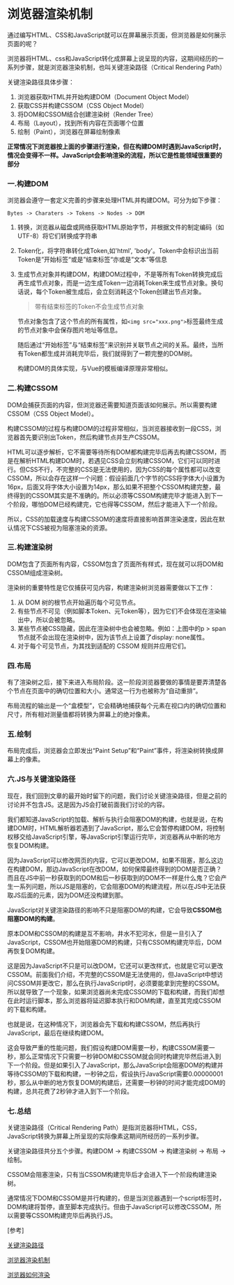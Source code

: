 # 浏览器渲染机制

通过编写HTML、CSS和JavaScript就可以在屏幕展示页面，但浏览器是如何展示页面的呢？

浏览器将HTML、css和JavaScript转化成屏幕上说呈现的内容，这期间经历的一系列步骤，就是浏览器渲染机制，也叫关键渲染路径（Critical Rendering Path）

关键渲染路径具体步骤：

1. 浏览器获取HTML并开始构建DOM（Document Object Model）
2. 获取CSS并构建CSSOM（CSS Object Model）
3. 将DOM和CSSOM结合创建渲染树（Render Tree）
4. 布局（Layout），找到所有内容在页面哪个位置
5. 绘制（Paint），浏览器在屏幕绘制像素



**正常情况下浏览器按上面的步骤进行渲染，但在构建DOM时遇到JavaScript时，情况会变得不一样。JavaScript会影响渲染的流程，所以它是性能领域很重要的部分**



### 一.构建DOM

浏览器会遵守一套定义完善的步骤来处理HTML并构建DOM。可分为如下步骤：

```
Bytes -> Charaters -> Tokens -> Nodes -> DOM
```

1. 转换，浏览器从磁盘或网络获取HTML原始字节，并根据文件的制定编码（如UTF-8）将它们转换成字符串

2. Token化，将字符串转化成Token,如'html', 'body'。Token中会标识出当前Token是”开始标签“或是”结束标签“亦或是”文本“等信息

3. 生成节点对象并构建DOM，构建DOM过程中，不是等所有Token转换完成后再生成节点对象，而是一边生成Token一边消耗Token来生成节点对象。换句话说，每个Token被生成后，会立刻消耗这个Token创建出节点对象。

   > 带有结束标签的Token不会生成节点对象

   节点对象包含了这个节点的所有属性，如`<img src="xxx.png">`标签最终生成的节点对象中会保存图片地址等信息。

   随后通过“开始标签”与“结束标签”来识别并关联节点之间的关系。最终，当所有Token都生成并消耗完毕后，我们就得到了一颗完整的DOM树。
   
   构建DOM的具体实现，与Vue的模板编译原理非常相似。

### 二.构建CSSOM

DOM会捕获页面的内容，但浏览器还需要知道页面该如何展示。所以需要构建CSSOM（CSS Object Model）。

构建CSSOM的过程与构建DOM的过程非常相似，当浏览器接收到一段CSS，浏览器首先要识别出Token，然后构建节点并生产CSSOM。



HTML可以逐步解析，它不需要等待所有DOM都构建完毕后再去构建CSSOM，而是在解析HTML构建DOM时，若遇见CSS会立刻构建CSSOM，它们可以同时进行。但CSS不行，不完整的CSS是无法使用的，因为CSS的每个属性都可以改变CSSOM，所以会存在这样一个问题：假设前面几个字节的CSS将字体大小设置为16px，后面又将字体大小设置为14px，那么如果不把整个CSSOM构建完整，最终得到的CSSOM其实是不准确的。所以必须等CSSOM构建完毕才能进入到下一个阶段，哪怕DOM已经构建完，它也得等CSSOM，然后才能进入下一个阶段。

所以，CSS的加载速度与构建CSSOM的速度将直接影响首屏渲染速度，因此在默认情况下CSS被视为阻塞渲染的资源。

### 三.构建渲染树

DOM包含了页面所有内容，CSSOM包含了页面所有样式，现在就可以将DOM和CSSOM组成渲染树。

渲染树的重要特性是它仅捕获可见内容，构建渲染树浏览器需要做以下工作：

1. 从 DOM 树的根节点开始遍历每个可见节点。
2. 有些节点不可见（例如脚本Token、元Token等），因为它们不会体现在渲染输出中，所以会被忽略。
3. 某些节点被CSS隐藏，因此在渲染树中也会被忽略。例如：上图中的p > span节点就不会出现在渲染树中，因为该节点上设置了display: none属性。
4. 对于每个可见节点，为其找到适配的 CSSOM 规则并应用它们。

### 四.布局

有了渲染树之后，接下来进入布局阶段。这一阶段浏览器要做的事情是要弄清楚各个节点在页面中的确切位置和大小。通常这一行为也被称为“自动重排”。

布局流程的输出是一个“盒模型”，它会精确地捕获每个元素在视口内的确切位置和尺寸，所有相对测量值都将转换为屏幕上的绝对像素。

### 五.绘制

布局完成后，浏览器会立即发出“Paint Setup”和“Paint”事件，将渲染树转换成屏幕上的像素。

### 六.JS与关键渲染路径

现在，我们回到文章的最开始时留下的问题，我们讨论关键渲染路径，但是之前的讨论并不包含JS。这是因为JS会打破前面我们讨论的内容。

我们都知道JavaScript的加载、解析与执行会阻塞DOM的构建，也就是说，在构建DOM时，HTML解析器若遇到了JavaScript，那么它会暂停构建DOM，将控制权移交给JavaScript引擎，等JavaScript引擎运行完毕，浏览器再从中断的地方恢复DOM构建。

因为JavaScript可以修改网页的内容，它可以更改DOM，如果不阻塞，那么这边在构建DOM，那边JavaScript在改DOM，如何保障最终得到的DOM是否正确？而且在JS中前一秒获取到的DOM和后一秒获取到的DOM不一样是什么鬼？它会产生一系列问题，所以JS是阻塞的，它会阻塞DOM的构建流程，所以在JS中无法获取JS后面的元素，因为DOM还没构建到那。

JavaScript对关键渲染路径的影响不只是阻塞DOM的构建，它会导致**CSSOM也阻塞DOM的构建**。

原本DOM和CSSOM的构建是互不影响，井水不犯河水，但是一旦引入了JavaScript，CSSOM也开始阻塞DOM的构建，只有CSSOM构建完毕后，DOM再恢复DOM构建。

这是因为JavaScript不只是可以改DOM，它还可以更改样式，也就是它可以更改CSSOM。前面我们介绍，不完整的CSSOM是无法使用的，但JavaScript中想访问CSSOM并更改它，那么在执行JavaScript时，必须要能拿到完整的CSSOM。所以就导致了一个现象，如果浏览器尚未完成CSSOM的下载和构建，而我们却想在此时运行脚本，那么浏览器将延迟脚本执行和DOM构建，直至其完成CSSOM的下载和构建。

也就是说，在这种情况下，浏览器会先下载和构建CSSOM，然后再执行JavaScript，最后在继续构建DOM。

这会导致严重的性能问题，我们假设构建DOM需要一秒，构建CSSOM需要一秒，那么正常情况下只需要一秒钟DOM和CSSOM就会同时构建完毕然后进入到下一个阶段。但是如果引入了JavaScript，那么JavaScript会阻塞DOM的构建并等待CSSOM的下载和构建，一秒钟之后，假设执行JavaScript需要0.00000001秒，那么从中断的地方恢复DOM的构建后，还需要一秒钟的时间才能完成DOM的构建，总共花费了2秒钟才进入到下一个阶段。

### 七.总结

关键渲染路径（Critical Rendering Path）是指浏览器将HTML，CSS，JavaScript转换为屏幕上所呈现的实际像素这期间所经历的一系列步骤。

关键渲染路径共分五个步骤。构建DOM -> 构建CSSOM -> 构建渲染树 -> 布局 -> 绘制。

CSSOM会阻塞渲染，只有当CSSOM构建完毕后才会进入下一个阶段构建渲染树。

通常情况下DOM和CSSOM是并行构建的，但是当浏览器遇到一个script标签时，DOM构建将暂停，直至脚本完成执行。但由于JavaScript可以修改CSSOM，所以需要等CSSOM构建完毕后再执行JS。

[参考]

[关键渲染路径](https://mp.weixin.qq.com/s/dV4gLMloCwU8zMCgMi0MDw)

[浏览器渲染机制](https://juejin.im/post/5ca0c0abe51d4553a942c17d)

[浏览器如何渲染](https://www.jianshu.com/p/21c85752ffad)